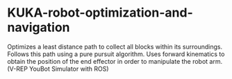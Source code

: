 # KUKA-robot-optimization-and-navigation
Optimizes a least distance path to collect all blocks within its surroundings. 
Follows this path using a pure pursuit algorithm. 
Uses forward kinematics to obtain the position of the end effector in order to manipulate the robot arm. 
(V-REP YouBot Simulator with ROS)
